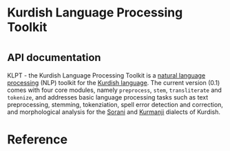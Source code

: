 
# Kurdish Language Processing Toolkit

<h1><small>API documentation</small></h1>



KLPT - the Kurdish Language Processing Toolkit is a [natural language processing](https://en.wikipedia.org/wiki/Natural_language_processing) (NLP) toolkit for the [Kurdish language](https://en.wikipedia.org/wiki/Kurdish_languages). The current version (0.1) comes with four core modules, namely `preprocess`, `stem`, `transliterate` and `tokenize`, and addresses basic language processing tasks such as text preprocessing, stemming, tokenziation, spell error detection and correction, and morphological analysis for the [Sorani](https://en.wikipedia.org/wiki/Sorani) and [Kurmanji](https://en.wikipedia.org/wiki/Kurmanji) dialects of Kurdish.


# Reference